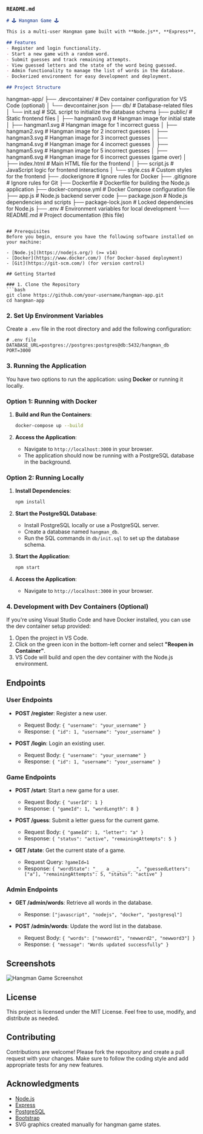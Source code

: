 ### `README.md`

```markdown
# 🕹️ Hangman Game 🕹️

This is a multi-user Hangman game built with **Node.js**, **Express**, and **PostgreSQL**. The application supports user registration, login, and allows multiple users to play individual games simultaneously. The backend uses a PostgreSQL database to keep track of users, game states, and the word list. The frontend is a simple, mobile-friendly interface built using **HTML**, **CSS**, **JavaScript**, and **Bootstrap**.

## Features
- Register and login functionality.
- Start a new game with a random word.
- Submit guesses and track remaining attempts.
- View guessed letters and the state of the word being guessed.
- Admin functionality to manage the list of words in the database.
- Dockerized environment for easy development and deployment.

## Project Structure
```
hangman-app/
├── .devcontainer/           # Dev container configuration for VS Code (optional)
│   └── devcontainer.json
├── db/                      # Database-related files
│   └── init.sql             # SQL script to initialize the database schema
├── public/                  # Static frontend files
│   ├── hangman0.svg         # Hangman image for initial state
│   ├── hangman1.svg         # Hangman image for 1 incorrect guess
│   ├── hangman2.svg         # Hangman image for 2 incorrect guesses
│   ├── hangman3.svg         # Hangman image for 3 incorrect guesses
│   ├── hangman4.svg         # Hangman image for 4 incorrect guesses
│   ├── hangman5.svg         # Hangman image for 5 incorrect guesses
│   ├── hangman6.svg         # Hangman image for 6 incorrect guesses (game over)
│   ├── index.html           # Main HTML file for the frontend
│   ├── script.js            # JavaScript logic for frontend interactions
│   └── style.css            # Custom styles for the frontend
├── .dockerignore            # Ignore rules for Docker
├── .gitignore               # Ignore rules for Git
├── Dockerfile               # Dockerfile for building the Node.js application
├── docker-compose.yml       # Docker Compose configuration file
├── app.js                   # Node.js backend server code
├── package.json             # Node.js dependencies and scripts
├── package-lock.json        # Locked dependencies for Node.js
├── .env                     # Environment variables for local development
└── README.md                # Project documentation (this file)
```

## Prerequisites
Before you begin, ensure you have the following software installed on your machine:

- [Node.js](https://nodejs.org/) (>= v14)
- [Docker](https://www.docker.com/) (for Docker-based deployment)
- [Git](https://git-scm.com/) (for version control)

## Getting Started

### 1. Clone the Repository
```bash
git clone https://github.com/your-username/hangman-app.git
cd hangman-app
```

### 2. Set Up Environment Variables
Create a `.env` file in the root directory and add the following configuration:
```
# .env file
DATABASE_URL=postgres://postgres:postgres@db:5432/hangman_db
PORT=3000
```

### 3. Running the Application

You have two options to run the application: using **Docker** or running it locally.

### Option 1: Running with Docker
1. **Build and Run the Containers**:
   ```bash
   docker-compose up --build
   ```

2. **Access the Application**:
   - Navigate to `http://localhost:3000` in your browser.
   - The application should now be running with a PostgreSQL database in the background.

### Option 2: Running Locally
1. **Install Dependencies**:
   ```bash
   npm install
   ```

2. **Start the PostgreSQL Database**:
   - Install PostgreSQL locally or use a PostgreSQL server.
   - Create a database named `hangman_db`.
   - Run the SQL commands in `db/init.sql` to set up the database schema.

3. **Start the Application**:
   ```bash
   npm start
   ```

4. **Access the Application**:
   - Navigate to `http://localhost:3000` in your browser.

### 4. Development with Dev Containers (Optional)
If you're using Visual Studio Code and have Docker installed, you can use the dev container setup provided:

1. Open the project in VS Code.
2. Click on the green icon in the bottom-left corner and select **"Reopen in Container"**.
3. VS Code will build and open the dev container with the Node.js environment.

## Endpoints

### User Endpoints
- **POST /register**: Register a new user.
  - Request Body: `{ "username": "your_username" }`
  - Response: `{ "id": 1, "username": "your_username" }`

- **POST /login**: Login an existing user.
  - Request Body: `{ "username": "your_username" }`
  - Response: `{ "id": 1, "username": "your_username" }`

### Game Endpoints
- **POST /start**: Start a new game for a user.
  - Request Body: `{ "userId": 1 }`
  - Response: `{ "gameId": 1, "wordLength": 8 }`

- **POST /guess**: Submit a letter guess for the current game.
  - Request Body: `{ "gameId": 1, "letter": "a" }`
  - Response: `{ "status": "active", "remainingAttempts": 5 }`

- **GET /state**: Get the current state of a game.
  - Request Query: `?gameId=1`
  - Response: `{ "wordState": "_ _ a _ _ _ _ _", "guessedLetters": ["a"], "remainingAttempts": 5, "status": "active" }`

### Admin Endpoints
- **GET /admin/words**: Retrieve all words in the database.
  - Response: `["javascript", "nodejs", "docker", "postgresql"]`

- **POST /admin/words**: Update the word list in the database.
  - Request Body: `{ "words": ["newword1", "newword2", "newword3"] }`
  - Response: `{ "message": "Words updated successfully" }`

## Screenshots
![Hangman Game Screenshot](public/hangman_screenshot.png)

## License
This project is licensed under the MIT License. Feel free to use, modify, and distribute as needed.

## Contributing
Contributions are welcome! Please fork the repository and create a pull request with your changes. Make sure to follow the coding style and add appropriate tests for any new features.

## Acknowledgments
- [Node.js](https://nodejs.org/)
- [Express](https://expressjs.com/)
- [PostgreSQL](https://www.postgresql.org/)
- [Bootstrap](https://getbootstrap.com/)
- SVG graphics created manually for hangman game states.
```
